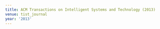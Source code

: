 ```yaml
---
title: ACM Transactions on Intelligent Systems and Technology (2013)
venue: tist_journal
year: '2013'
---
```

